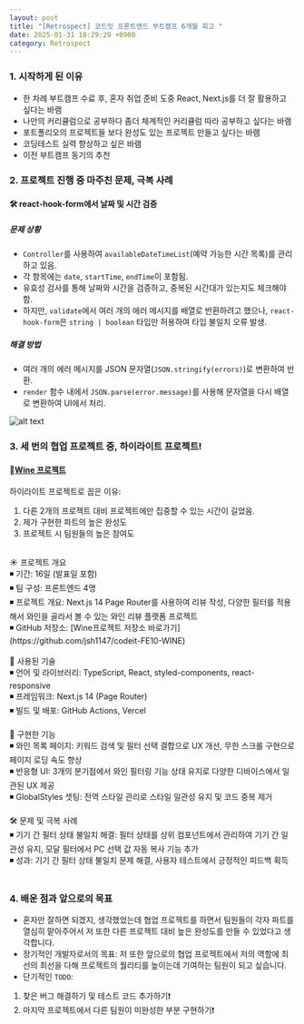 ```yaml
---
layout: post
title: "[Retrospect] 코드잇 프론트엔드 부트캠프 6개월 회고 "
date: 2025-01-31 10:29:29 +0900
category: Retrospect
---
```


### 1. 시작하게 된 이유

- 한 차례 부트캠프 수료 후, 혼자 취업 준비 도중 React, Next.js를 더 잘 활용하고 싶다는 바램
- 나만의 커리큘럼으로 공부하다 좀더 체계적인 커리큘럼 따라 공부하고 싶다는 바램
- 포트폴리오의 프로젝트들 보다 완성도 있는 프로젝트 만들고 싶다는 바램
- 코딩테스트 실력 향상하고 싶은 바램
- 이전 부트캠프 동기의 추천

### 2. 프로젝트 진행 중 마주친 문제, 극복 사례

#### 🛠️ react-hook-form에서 날짜 및 시간 검증

##### 문제 상황

- `Controller`를 사용하여 `availableDateTimeList`(예약 가능한 시간 목록)를 관리하고 있음.
- 각 항목에는 `date`, `startTime`, `endTime`이 포함됨.
- 유효성 검사를 통해 날짜와 시간을 검증하고, 중복된 시간대가 있는지도 체크해야 함.
- 하지만, `validate`에서 여러 개의 에러 메시지를 배열로 반환하려고 했으나, `react-hook-form`은 `string | boolean` 타입만 허용하여 타입 불일치 오류 발생.

##### 해결 방법

- 여러 개의 에러 메시지를 JSON 문자열(`JSON.stringify(errors)`)로 변환하여 반환.
- `render` 함수 내에서 `JSON.parse(error.message)`를 사용해 문자열을 다시 배열로 변환하여 UI에서 처리.

![alt text](/blog/public/img/codeit-bootcamp-retrospect-troubleshooting.png)

### 3. 세 번의 협업 프로젝트 중, 하이라이트 프로젝트!

#### 🔗[Wine 프로젝트](https://codeit-fe10-wine.vercel.app/)
하이라이트 프로젝트로 꼽은 이유:  <br />
1) 다른 2개의 프로젝트 대비 프로젝트에만 집중할 수 있는 시간이 길었음. <br />
2) 제가 구현한 파트의 높은 완성도 <br />
3) 프로젝트 시 팀원들의 높은 참여도 <br />

<br />
☀️ 프로젝트 개요 <br />
◾ 기간: 16일 (발표일 포함) <br />
◾ 팀 구성: 프론트엔드 4명 <br />
◾ 프로젝트 개요: Next.js 14 Page Router를 사용하여 리뷰 작성, 다양한 필터를 적용해서 와인을 골라서 볼 수 있는 와인 리뷰 플랫폼 프로젝트 <br />
◾ GitHub 저장소:  [Wine프로젝트 저장소 바로가기](https://github.com/jsh1147/codeit-FE10-WINE) <br />
<br />
🎨 사용된 기술 <br />
◾ 언어 및 라이브러리: TypeScript, React, styled-components, react-responsive <br />
◾ 프레임워크: Next.js 14 (Page Router) <br />
◾ 빌드 및 배포: GitHub Actions, Vercel <br />
<br />
💐 구현한 기능 <br />
◾ 와인 목록 페이지: 키워드 검색 및 필터 선택 결합으로 UX 개선, 무한 스크롤 구현으로 페이지 로딩 속도 향상<br />
◾ 반응형 UI: 3개의 분기점에서 와인 필터링 기능 상태 유지로 다양한 디바이스에서 일관된 UX 제공 <br />
◾ GlobalStyles 셋팅: 전역 스타일 관리로 스타일 일관성 유지 및 코드 중복 제거 <br />
<br />
🛠️ 문제 및 극복 사례 <br />
◾ 기기 간 필터 상태 불일치 해결: 필터 상태를 상위 컴포넌트에서 관리하여 기기 간 일관성 유지, 모달 필터에서 PC 선택 값 자동 복사 기능 추가 <br />
◾ 성과: 기기 간 필터 상태 불일치 문제 해결, 사용자 테스트에서 긍정적인 피드백 획득 <br />
<br />

### 4. 배운 점과 앞으로의 목표
- 혼자만 잘하면 되겠지, 생각했었는데 협업 프로젝트를 하면서 팀원들이 각자 파트를 열심히 맡아주어서 저 또한 다른 프로젝트 대비 높은 완성도를 만들 수 있었다고 생각합니다. 
- 장기적인 개발자로서의 목표: 저 또한 앞으로의 협업 프로젝트에서 저의 역할에 최선의 최선을 다해 프로젝트의 퀄리티를 높이는데 기여하는 팀원이 되고 싶습니다.
- 단기적인 `TODO`: <br /> 
1) 찾은 버그 해결하기 및 테스트 코드 추가하기❗ <br /> 
2) 마지막 프로젝트에서 다른 팀원이 미완성한 부분 구현하기❗
